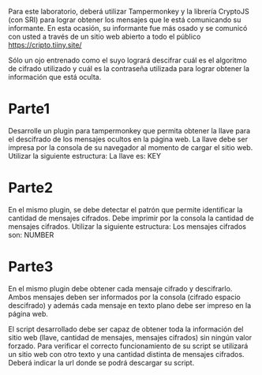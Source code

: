 Para este laboratorio, deberá utilizar Tampermonkey y la librería CryptoJS (con SRI) para lograr obtener los mensajes que le está comunicando su informante. En esta ocasión, su informante fue más osado y se comunicó con usted a través de un sitio web abierto a todo el público https://cripto.tiiny.site/

Sólo un ojo entrenado como el suyo logrará descifrar cuál es el algoritmo de cifrado utilizado y cuál es la contraseña utilizada para lograr obtener la información que está oculta.

# Parte1

Desarrolle un plugin para tampermonkey que permita obtener la llave para el descifrado de los mensajes ocultos en la página web. La llave debe ser impresa por la consola de su navegador al momento de cargar el sitio web. Utilizar la siguiente estructura:
La llave es: KEY

# Parte2

En el mismo plugin, se debe detectar el patrón que permite identificar la cantidad de mensajes cifrados. Debe imprimir por la consola la cantidad de mensajes cifrados. Utilizar la siguiente estructura:
Los mensajes cifrados son: NUMBER

# Parte3

En el mismo plugin debe obtener cada mensaje cifrado y descifrarlo. Ambos mensajes deben ser informados por la consola (cifrado espacio descifrado) y además cada mensaje en texto plano debe ser impreso en la página web. 

El script desarrollado debe ser capaz de obtener toda la información del sitio web (llave, cantidad de mensajes, mensajes cifrados) sin ningún valor forzado. Para verificar el correcto funcionamiento de su script se utilizará un sitio web con otro texto y una cantidad distinta de mensajes cifrados. Deberá indicar la url donde se podrá descargar su script.
